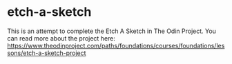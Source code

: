 # etch-a-sketch
This is an attempt to complete the Etch A Sketch in The Odin Project. You can read more about the project here: https://www.theodinproject.com/paths/foundations/courses/foundations/lessons/etch-a-sketch-project
